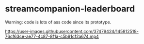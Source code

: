 # streamcompanion-leaderboard
Warning: code is lots of ass code since its prototype.

https://user-images.githubusercontent.com/37479424/145812518-76cf63ce-ae77-4c87-8f1a-c5b91cf2a674.mp4
